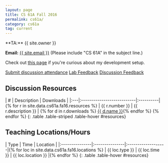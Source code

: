 ```yaml
---
layout: page
title: CS 61A Fall 2016
permalink: cs61a/
category: cs61a
tag: current
---
```


<div class="jumbotron">
**TA:** {{ site.owner }}

**Email:** [{{ site.email }}](<mailto:{{ site.email }}>)
(Please include "CS 61A" in the subject line.)

Check out [this page](http://jerryjrchen.com/cs61a/setup) if you're curious about my
development setup.

<a href="http://bit.do/jerrydisc" class="btn btn-raised btn-success">Submit
discussion attendance</a>
<a href="http://bit.do/jerrylabfb" class="btn btn-raised btn-warning">Lab
Feedback</a>
<a href="http://bit.do/jerrydiscfb" class="btn btn-raised btn-warning">Discussion
Feedback</a>
</div>

## Discussion Resources

| \# | Description                | Downloads |
|:---|:---------------------------|:----------|{% for r in site.data.cs61a.fa16.resources %}
| {{ r.number }} | {{ r.description }} | {% for d in r.downloads %} <a href="{{ d.link }}" class="btn btn-raised btn-default">{{ d.name }}</a>{% endfor %} {% endfor %}
{: .table .table-striped .table-hover #resources}

## Teaching Locations/Hours

| Type           | Time           | Location           |
|:---------------|:---------------|:-------------------|{% for loc in site.data.cs61a.fa16.locations %}
| {{ loc.type }} | {{ loc.time }} | {{ loc.location }} |{% endfor %}
{: .table .table-hover #resources}
